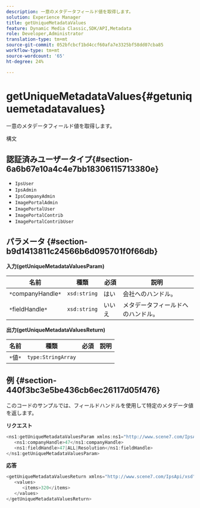 ```yaml
---
description: 一意のメタデータフィールド値を取得します。
solution: Experience Manager
title: getUniqueMetadataValues
feature: Dynamic Media Classic,SDK/API,Metadata
role: Developer,Administrator
translation-type: tm+mt
source-git-commit: 052bfcbcf1bd4ccf60afa7e3325bf58dd07cba85
workflow-type: tm+mt
source-wordcount: '65'
ht-degree: 24%

---
```



# getUniqueMetadataValues{#getuniquemetadatavalues}

一意のメタデータフィールド値を取得します。

構文

## 認証済みユーザータイプ{#section-6a6b67e10a4c4e7bb18306115713380e}

* `IpsUser`
* `IpsAdmin`
* `IpsCompanyAdmin`
* `ImagePortalAdmin`
* `ImagePortalUser`
* `ImagePortalContrib`
* `ImagePortalContribUser`

## パラメータ {#section-b9d1413811c24566b6d095701f0f66db}

**入力(getUniqueMetadataValuesParam)**

| 名前 | 種類 | 必須 | 説明 |
|---|---|---|---|
| `*`companyHandle`*` | `xsd:string` | はい | 会社へのハンドル。 |
| `*`fieldHandle`*` | `xsd:string` | いいえ | メタデータフィールドへのハンドル。 |

**出力(getUniqueMetadataValuesReturn)**

| 名前 | 種類 | 必須 | 説明 |
|---|---|---|---|
| `*`値`*` | `type:StringArray` |  |  |

## 例 {#section-440f3bc3e5be436cb6ec26117d05f476}

このコードのサンプルでは、フィールドハンドルを使用して特定のメタデータ値を返します。

**リクエスト**

```java
<ns1:getUniqueMetadataValuesParam xmlns:ns1="http://www.scene7.com/IpsApi/xsd">
   <ns1:companyHandle>47</ns1:companyHandle>
   <ns1:fieldHandle>47|ALL|Resolution</ns1:fieldHandle>
</ns1:getUniqueMetadataValuesParam>
```

**応答**

```java
<getUniqueMetadataValuesReturn xmlns="http://www.scene7.com/IpsApi/xsd">
   <values>
      <items>320</items>
   </values>
</getUniqueMetadataValuesReturn>
```

